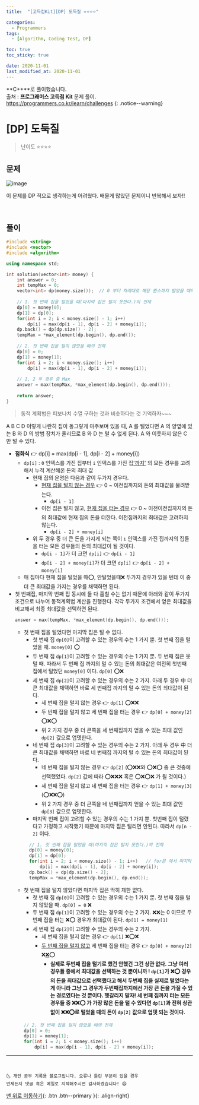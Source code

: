 ```yaml
---
title:  "[고득점Kit][DP] 도둑질 ⭐⭐⭐⭐" 

categories:
  - Programmers
tags:
  - [Algorithm, Coding Test, DP]

toc: true
toc_sticky: true

date: 2020-11-01
last_modified_at: 2020-11-01
---
```

**C++**로 풀이했습니다.  
출처 : **프로그래머스 고득점 Kit** 문제 풀이. <https://programmers.co.kr/learn/challenges>
{: .notice--warning}

# [DP] 도둑질

> 난이도 ⭐⭐⭐⭐

## 문제

![image](https://user-images.githubusercontent.com/42318591/97795133-c6e2b700-1c45-11eb-9aff-326e82a17a9f.png)

이 문제를 DP 적으로 생각하는게 어려웠다. 배울게 많았던 문제이니 반복해서 보자!! 

<br>

## 풀이 

```cpp
#include <string>
#include <vector>
#include <algorithm>

using namespace std;

int solution(vector<int> money) {
    int answer = 0;
    int tempMax = 0;
    vector<int> dp(money.size());  // 0 부터 차례대로 해당 원소까지 털었을 때의 돈의 최댓값
    
    // 1. 첫 번째 집을 털었을 때(마지막 집은 털지 못한다.)의 전체
    dp[0] = money[0];
    dp[1] = dp[0];
    for(int i = 2; i < money.size() - 1; i++)
        dp[i] = max(dp[i - 1], dp[i - 2] + money[i]);
    dp.back() = dp[dp.size() - 2];
    tempMax = *max_element(dp.begin(), dp.end());
    
    // 2. 첫 번째 집을 털지 않았을 때의 전체
    dp[0] = 0;
    dp[1] = money[1];
    for(int i = 2; i < money.size(); i++)
        dp[i] = max(dp[i - 1], dp[i - 2] + money[i]);
    
    // 1, 2 두 경우 중 Max
    answer = max(tempMax, *max_element(dp.begin(), dp.end()));
    
    return answer;
}
```

> 동적 계획법은 피보나치 수열 구하는 것과 비슷하다는 것 기억하자~~~ 

A B C D 이렇게 나란히 집이 동그랗게 마주보며 있을 때, A 를 털었다면 A 의 양옆에 있는 B 와 D 의 방범 장치가 울리므로 B 와 D 는 털 수 없게 된다. A 와 이웃하지 않은 C 만 털 수 있다. 

- **점화식** 👉 dp[i] = max(dp[i - 1], dp[i - 2] + money[i])
  - `dp[i]` : `0` 인덱스를 가진 집부터 `i` 인덱스를 가진 집<u>'까지'</u> 의 모든 경우를 고려해서 누적 계산해온 돈의 최대 값
    - 현재 집의 운명은 다음과 같이 두가지 경우다.
      - <u>현재 집을 털지 않는 경우</u> 👉 0 ~ 이전집까지의 돈의 최대값을 물려받는다.
        - `dp[i - 1]`
      - 이전 집은 털지 않고, <u>현재 집을 터는 경우</u>  👉 0 ~ 이전이전집까지의 돈의 최대값에 현재 집의 돈을 더한다. 이전집까지의 최대값은 고려하지 않는다.
        - `dp[i - 2] + money[i]`
    - 위 두 경우 중 더 큰 돈을 가지게 되는 쪽이 `i` 인덱스를 가진 집까지의 집들을 터는 모든 경우들의 돈의 최대값이 될 것이다. 
      - `dp[i - 1]`가 더 크면  `dp[i]` 👉 `dp[i - 1]`
      - `dp[i - 2] + money[i]`가 더 크면  `dp[i]` 👉 `dp[i - 2] + money[i]`
  - 매 집마다 현재 집을 털었을 때⭕, 안털었을때❌ 두가지 경우가 있을 텐데 이 중 더 큰 최대값을 가지는 경우를 채택하면 된다. 
- 첫 번째집, 마지막 번째 집 동시에 둘 다 훔칠 수는 없기 때문에 아래와 같이 두가지 조건으로 나누어 동적계획법 계산을 진행한다. 각각 두가지 조건에서 얻은 최대값을 비교해서 최종 최대값을 선택하면 된다.
  ```cpp
  answer = max(tempMax, *max_element(dp.begin(), dp.end()));
  ```
  - 첫 번째 집을 털었다면 마지막 집은 털 수 없다.
    - 첫 번째 집 `dp[0]`이 고려할 수 있는 경우의 수는 1 가지 뿐. 첫 번째 집을 털었을 때. `money[0]` ⭕
    - 두 번째 집 `dp[1]`이 고려할 수 있는 경우의 수는 1 가지 뿐. 두 번째 집은 못 털 때. 따라서 두 번째 집 까지의 털 수 있는 돈의 최대값은 여전히 첫번째 집에서 털었던 `money[0]` 이다. `dp[0]` ⭕❌
    - 세 번째 집 `dp[2]`이 고려할 수 있는 경우의 수는 2 가지. 아래 두 경우 中 더 큰 최대값을 채택하면 바로 세 번째집 까지의 털 수 있는 돈의 최대값이 된다.
      - 세 번째 집을 털지 않는 경우 👉 `dp[1]` ⭕❌❌
      - 두 번째 집을 털지 않고 세 번째 집을 터는 경우 👉 `dp[0] + money[2]` ⭕❌⭕
      - 위 2 가지 경우 중 더 큰쪽을 세 번째집까지 얻을 수 있는 최대 값인 `dp[2]` 값으로 업뎃한다.
    - 네 번째 집 `dp[3]`이 고려할 수 있는 경우의 수는 2 가지. 아래 두 경우 中 더 큰 최대값을 채택하면 바로 네 번째집 까지의 털 수 있는 돈의 최대값이 된다.
      - 네 번째 집을 털지 않는 경우 👉 `dp[2]` (⭕❌❌와 ⭕❌⭕ 중 큰 것중에 선택했었다. `dp[2]` 값에 따라 ⭕❌❌❌ 혹은 ⭕❌⭕❌ 가 될 것이다.)
      - 세 번째 집을 털지 않고 네 번째 집을 터는 경우 👉 `dp[1] + money[3]` (⭕❌❌⭕)
      - 위 2 가지 경우 중 더 큰쪽을 네 번째집까지 얻을 수 있는 최대 값인 `dp[3]` 값으로 업뎃한다.
    - 마지막 번째 집이 고려할 수 있는 경우의 수는 1 가지 뿐. 첫번째 집이 털렸다고 가정하고 시작했기 때문에 마지막 집은 털리면 안된다. 따라서 `dp[n - 2]` 이다.
    ```cpp
      // 1. 첫 번째 집을 털었을 때(마지막 집은 털지 못한다.)의 전체
      dp[0] = money[0];
      dp[1] = dp[0];
      for(int i = 2; i < money.size() - 1; i++)   // for문 에서 마지막 번째 집은 제외하고 돌린다. 물론 첫번째 두번째집도! 
          dp[i] = max(dp[i - 1], dp[i - 2] + money[i]);
      dp.back() = dp[dp.size() - 2];
      tempMax = *max_element(dp.begin(), dp.end());
     ```
  - 첫 번째 집을 털지 않았다면 마지막 집은 딱히 제한 없다.
    - 첫 번째 집 `dp[0]`이 고려할 수 있는 경우의 수는 1 가지 뿐. 첫 번째 집을 털지 않았을 때. `dp[0] = 0` ❌
    - 두 번째 집 `dp[1]`이 고려할 수 있는 경우의 수는 2 가지. ❌❌는 0 이므로 두 번째 집을 터는 ❌⭕ 경우가 최대값이 된다. `dp[1] = money[1]`
    - 세 번째 집 `dp[2]`이 고려할 수 있는 경우의 수는 2 가지. 
      - 세 번째 집을 털지 않는 경우 👉 `dp[1]` ❌⭕❌
      - <u>두 번째 집을 털지 않고</u> 세 번째 집을 터는 경우 👉 `dp[0] + money[2]` ❌<u>❌</u>⭕ 
        - **실제로 두번째 집을 털기로 했건 안했건 그건 상관 없다. 그냥 여러 경우들 중에서 최대값을 선택하는 것 뿐이니까 ! `dp[1]`가 ❌⭕ 경우의 돈을 최대값으로 선택했다고 해서 두번째 집을 실제로 털었다는게 아니라 그냥 그 경우가 두번째집까지에선 가장 큰 돈을 가질 수 있는 경로였다는 것 뿐이다. 헷갈리지 말자! 세 번째 집까지 터는 모든 경우들 중 ❌❌⭕ 가 가장 많은 돈을 털 수 있다면 `dp[1]`과 전혀 상관 없이 ❌❌⭕로 털었을 때의 돈이 `dp[2]` 값으로 업뎃 되는 것이다.** 
    ```cpp
    // 2. 첫 번째 집을 털지 않았을 때의 전체
    dp[0] = 0;
    dp[1] = money[1];
    for(int i = 2; i < money.size(); i++)
        dp[i] = max(dp[i - 1], dp[i - 2] + money[i]);
    ```


***
<br>

    🌜 개인 공부 기록용 블로그입니다. 오류나 틀린 부분이 있을 경우 
    언제든지 댓글 혹은 메일로 지적해주시면 감사하겠습니다! 😄

[맨 위로 이동하기](#){: .btn .btn--primary }{: .align-right}